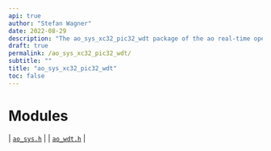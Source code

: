 ```yaml
---
api: true
author: "Stefan Wagner"
date: 2022-08-29
description: "The ao_sys_xc32_pic32_wdt package of the ao real-time operating system."
draft: true
permalink: /ao_sys_xc32_pic32_wdt/ 
subtitle: ""
title: "ao_sys_xc32_pic32_wdt"
toc: false
---
```


# Modules

| [`ao_sys.h`](ao_sys.h.md) |
| [`ao_wdt.h`](ao_wdt.h.md) |

